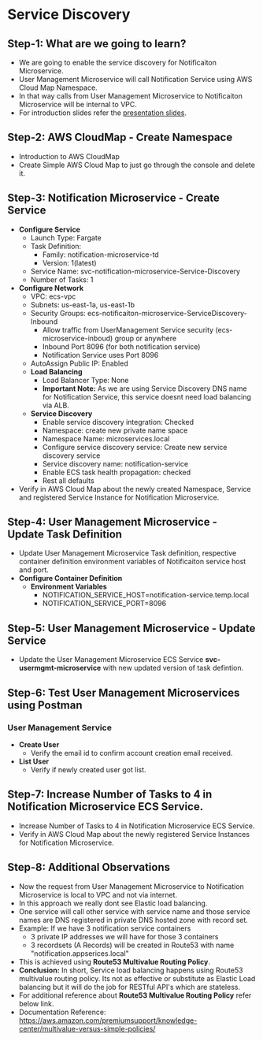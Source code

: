 # Service Discovery

## Step-1: What are we going to learn?
- We are going to enable the service discovery for Notificaiton Microservice.
- User Management Microservice will call Notification Service using AWS Cloud Map Namespace. 
- In that way calls from User Management Microservice to Notificaiton Microservice will be internal to VPC. 
-  For introduction slides refer the [presentation slides](/otherfiles/presentations/AWS-FargateECS-Masterclass-Course.pdf). 

## Step-2: AWS CloudMap - Create Namespace
- Introduction to AWS CloudMap
- Create Simple AWS Cloud Map to just go through the console and delete it. 

## Step-3: Notification Microservice - Create Service
- **Configure Service**
    - Launch Type: Fargate
    - Task Definition:
        - Family: notification-microservice-td
        - Version: 1(latest) 
    - Service Name: svc-notification-microservice-Service-Discovery
    - Number of Tasks: 1
- **Configure Network**
    - VPC: ecs-vpc
    - Subnets: us-east-1a, us-east-1b
    - Security Groups: ecs-notificaiton-microservice-ServiceDiscovery-Inbound 
        - Allow traffic from UserManagement Service security (ecs-microservice-inboud) group or anywhere
        - Inbound Port 8096 (for both notification service)
        - Notification Service uses Port 8096
    - AutoAssign Public IP: Enabled        
    - **Load Balancing**
        - Load Balancer Type: None
        - **Important Note:** As we are using Service Discovery DNS name for Notification Service, this service doesnt need load balancing via ALB. 
    - **Service Discovery**
        - Enable service discovery integration: Checked
        - Namespace: create new private name space 
        - Namespace Name: microservices.local
        - Configure service discovery service: Create new service discovery service
        - Service discovery name: notification-service
        - Enable ECS task health propagation: checked
        - Rest all defaults
- Verify in AWS Cloud Map about the newly created Namespace, Service and registered Service Instance for Notification Microservice. 

## Step-4: User Management Microservice - Update Task Definition 
- Update User Management Microservice Task definition, respective container definition environment variables of Notificaiton service host and port. 
- **Configure Container Definition**
    - **Environment Variables**
        - NOTIFICATION_SERVICE_HOST=notification-service.temp.local
        - NOTIFICATION_SERVICE_PORT=8096

## Step-5: User Management Microservice - Update Service
- Update the User Management Microservice ECS Service **svc-usermgmt-microservice** with new updated version of task defintion.

## Step-6: Test User Management Microservices using Postman
### User Management Service
- **Create User**
    - Verify the email id to confirm account creation email received.
- **List User**   
    - Verify if newly created user got list. 

## Step-7: Increase Number of Tasks to 4 in Notification Microservice ECS Service.
- Increase Number of Tasks to 4 in Notification Microservice ECS Service.
- Verify in AWS Cloud Map about the newly registered Service Instances for Notification Microservice. 

## Step-8: Additional Observations
- Now the request from User Management Microservice to Notification Microservice is local to VPC and not via internet.
- In this approach we really dont see Elastic load balancing.
- One service will call other service with service name and those service names are DNS registered in private DNS hosted zone with record set.
- Example: If we have 3 notification service containers 
    - 3 private IP addresses we will have for those 3 containers
    - 3 recordsets (A Records) will be created in Route53 with name "notification.appserices.local"
- This is achieved using **Route53 Multivalue Routing Policy**. 
- **Conclusion:**  In short, Service load balancing happens using Route53 multivalue routing policy. Its not as effective or substitute as Elastic Load balancing but it will do the job for RESTful API's which are stateless.
- For additional reference about **Route53 Multivalue Routing Policy** refer below link.
- Documentation Reference: https://aws.amazon.com/premiumsupport/knowledge-center/multivalue-versus-simple-policies/